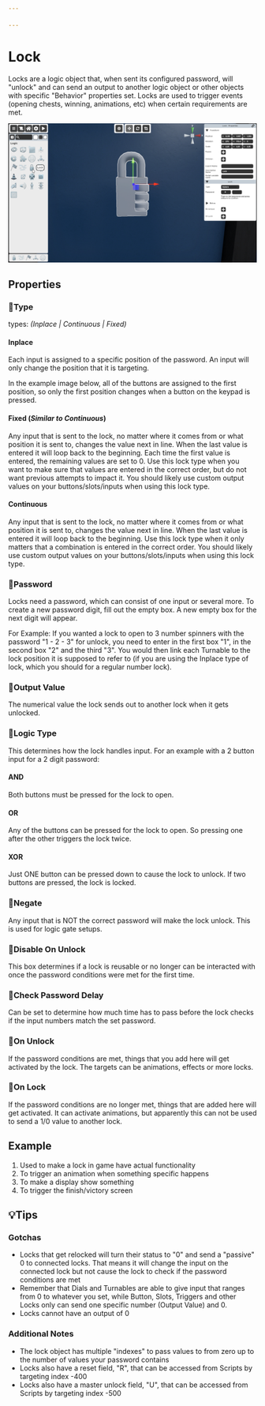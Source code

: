 ```yaml
---

---
```


# Lock

Locks are a logic object that, when sent its configured password, will "unlock" and can send an output to another logic object or other objects with specific "Behavior" <!-- TODO: Set a link to behaviors page --> properties set. Locks are used to trigger events (opening chests, winning, animations, etc) when certain requirements are met.

![Lock Selector](./img/Lock-Selector.png)

## Properties

### :small_orange_diamond:Type

<div className="highlight-div">

types: _(Inplace | Continuous | Fixed)_

</div>

#### Inplace
  
  Each input is assigned to a specific position of the password. An input will only change the position that it is targeting.

  In the example image below, all of the buttons are assigned to the first position, so only the first position changes when a button on the keypad is pressed.
   


#### Fixed (_Similar to Continuous_)

   Any input that is sent to the lock, no matter where it comes from or what position it is sent to, changes the value next in line. When the last value is entered it will loop back to the beginning. Each time the first value is entered, the remaining values are set to 0. Use this lock type when you want to make sure that values are entered in the correct order, but do not want previous attempts to impact it. You should likely use custom output values on your buttons/slots/inputs when using this lock type.



#### Continuous

   Any input that is sent to the lock, no matter where it comes from or what position it is sent to, changes the value next in line. When the last value is entered it will loop back to the beginning. Use this lock type when it only matters that a combination is entered in the correct order. You should likely use custom output values on your buttons/slots/inputs when using this lock type.
  

### :small_orange_diamond:Password

<div className="highlight-div">

  Locks need a password, which can consist of one input or several more. To create a new password digit, fill out the empty box. A new empty box for the next digit will appear.

  For Example: If you wanted a lock to open to 3 number spinners with the password "1 - 2 - 3" for unlock, you need to enter in the first box "1", in the second box "2" and the third "3". You would then link each Turnable to the lock position it is supposed to refer to (if you are using the Inplace type of lock, which you should for a regular number lock).


</div>

### :small_orange_diamond:Output Value

<div className="highlight-div">
The numerical value the lock sends out to another lock when it gets unlocked.
</div>

### :small_orange_diamond:Logic Type

<div className="highlight-div">
  This determines how the lock handles input. For an example with a 2 button input for a 2 digit password:
</div>

#### AND
Both buttons must be pressed for the lock to open.

#### OR
Any of the buttons can be pressed for the lock to open. So pressing one after the other triggers the lock twice.

#### XOR
Just ONE button can be pressed down to cause the lock to unlock. If two buttons are pressed, the lock is locked.

### :small_orange_diamond:Negate

<div className="highlight-div">
Any input that is NOT the correct password will make the lock unlock. This is used for logic gate setups.
</div>

### :small_orange_diamond:Disable On Unlock

<div className="highlight-div">
This box determines if a lock is reusable or no longer can be interacted with once the password conditions were met for the first time.
</div>

### :small_orange_diamond:Check Password Delay

<div className="highlight-div">
Can be set to determine how much time has to pass before the lock checks if the input numbers match the set password.
</div>

### :small_orange_diamond:On Unlock

<div className="highlight-div">
If the password conditions are met, things that you add here will get activated by the lock. The targets can be animations, effects or more locks.
</div>

### :small_orange_diamond:On Lock

<div className="highlight-div">
If the password conditions are no longer met, things that are added here will get activated. It can activate animations, but apparently this can not be used to send a 1/0 value to another lock.
</div>

### 


## Example

1. Used to make a lock in game have actual functionality
2. To trigger an animation when something specific happens
3. To make a display show something
4. To trigger the finish/victory screen

## 💡Tips

### Gotchas
- Locks that get relocked will turn their status to "0" and send a "passive" 0 to connected locks. That means it will change the input on the connected lock but not cause the lock to check if the password conditions are met
- Remember that Dials and Turnables are able to give input that ranges from 0 to whatever you set, while Button, Slots, Triggers and other Locks only can send one specific number (Output Value) and 0.
- Locks cannot have an output of 0

### Additional Notes
- The lock object has multiple "indexes" to pass values to from zero up to the number of values your password contains
- Locks also have a reset field, "R", that can be accessed from Scripts by targeting index -400
- Locks also have a master unlock field, "U", that can be accessed from Scripts by targeting index -500